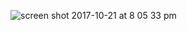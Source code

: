![screen shot 2017-10-21 at 8 05 33 pm](https://user-images.githubusercontent.com/29441324/31857774-4831659a-b69b-11e7-813d-a9d06c179d03.png)
